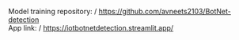 Model training repository: /
https://github.com/avneets2103/BotNet-detection <br>
App link: /
https://iotbotnetdetection.streamlit.app/
